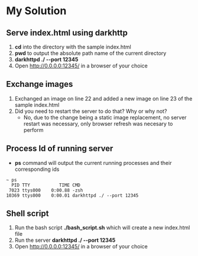 # My Solution

## Serve index.html using darkhttp

1. **cd** into the directory with the sample index.html
2. **pwd** to output the absolute path name of the current directory
3. **darkhttpd ./ --port 12345**
4. Open <http://0.0.0.0:12345/> in a browser of your choice

## Exchange images

1. Exchanged an image on line 22 and added a new image on line 23 of the sample index.html
2. Did you need to restart the server to do that? Why or why not?
    - No, due to the change being a static image replacement, no server restart was necessary, only browser refresh was necesary to perform

## Process Id of running server

- **ps** command will output the current running processes and their corresponding ids

```shell
~ ps
  PID TTY           TIME CMD
 7023 ttys000    0:00.88 -zsh
10369 ttys000    0:00.01 darkhttpd ./ --port 12345
```

## Shell script

1. Run the bash script **./bash_script.sh** which will create a new index.html file
2. Run the server **darkhttpd ./ --port 12345**
3. Open <http://0.0.0.0:12345/> in a browser of your choice

